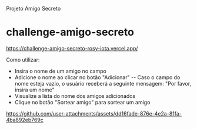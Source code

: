 Projeto Amigo Secreto
# challenge-amigo-secreto

https://challenge-amigo-secreto-rosy-iota.vercel.app/

Como utilizar:
- Insira o nome de um amigo no campo
- Adicione o nome ao clicar no botão "Adicionar"
-- Caso o campo do nome esteja vazio, o usuário receberá a seguinte mensagem: "Por favor, insira um nome"
- Visualize a lista do nome dos amigos adicionados
- Clique no botão "Sortear amigo" para sortear um amigo

https://github.com/user-attachments/assets/dd16fade-876e-4e2a-81fa-4ba892eb769c

